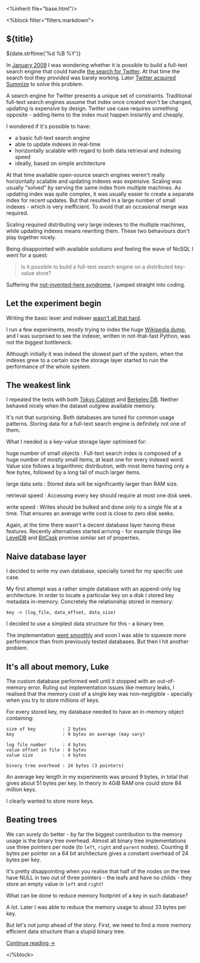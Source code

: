 <%inherit file="base.html"/>


<article>
<%block filter="filters.markdown">

${title}
====================================

<div class="date">${date.strftime('%d %B %Y')}</div>

In
[January 2009](http://www.lshift.net/blog/2009/01/20/my-thoughts-on-real-time-full-text-search)
I was wondering whether it is possible to build a full-text search
engine that could handle
[the search for Twitter](http://search.twitter.com). At that time the
search tool they provided was barely working. Later
[Twitter acquired Summize](http://blog.twitter.com/2008/07/finding-perfect-match.html)
to solve this problem.

A search engine for Twitter presents a unique set of
constraints. Traditional full-text search engines assume that index
once created won't be changed, updating is expensive by
design. Twitter use case requires something opposite - adding items to
the index must happen instantly and cheaply.

I wondered if it's possible to have:

* a basic full-text search engine
* able to update indexes in real-time
* horizontally scalable with regard to both data retrieval and
  indexing speed
* ideally, based on simple architecture

At that time available open-source search engines weren't really
horizontally scalable and updating indexes was expensive. Scaling was
usually "solved" by serving the same index from multiple machines. As
updating index was quite complex, it was usually easier to create a
separate index for recent updates. But that resulted in a large number
of small indexes - which is very inefficient. To avoid that an
occasional merge was required.

Scaling required distributing very large indexes to the multiple
machines, while updating indexes means rewriting them. These two
behaviours don't play together nicely.


Being disappointed with available solutions and feeling the wave of
NoSQL I went for a quest:

> Is it possible to build a full-text search engine on a distributed
> key-value store?

Suffering the
[not-invented-here syndrome](https://en.wikipedia.org/wiki/Not_Invented_Here),
I jumped straight into coding.

Let the experiment begin
------------------------

Writing the basic lexer and indexer
[wasn't all that hard](https://github.com/majek/ziutek/blob/e8d79833222953af3e73bd98a5e2d4108a9599ae/ziutek/rtftse.py#L2).

I run a few experiments, mostly trying to index the huge
[Wikipedia dump](http://en.wikipedia.org/wiki/Wikipedia:Database_download),
and I was surprised to see the indexer, written in not-that-fast
Python, was not the biggest bottleneck.

Although initially it was indeed the slowest part of the system, when
the indexes grew to a certain size the storage layer started to ruin
the performance of the whole system.

The weakest link
----------------

I repeated the tests with both
[Tokyo Cabinet](http://fallabs.com/tokyocabinet/) and
[Berkeley DB](https://en.wikipedia.org/wiki/Berkeley_DB). Neither
behaved nicely when the dataset outgrew available memory.

It's not that surprising. Both databases are tuned for common usage
patterns. Storing data for a full-text search engine is definitely not
one of them.

What I needed is a key-value storage layer optimised for:

huge number of small objects
: Full-text search index is composed of a huge number of mostly small
  items, at least one for every indexed word. Value size follows a
  logarithmic distribution, with most items having only a few bytes,
  followed by a long tail of much larger items.

large data sets
: Stored data will be significantly larger than RAM size.

retrieval speed
: Accessing every key should require at most one disk seek.

write speed
: Writes should be bulked and done only to a single file at a
  time. That ensures an average write cost is close to zero disk
  seeks.

Again, at the time there wasn't a decent database layer having these
features. Recently alternatives started arriving - for example things
like [LevelDB](https://code.google.com/p/leveldb/) and
[BitCask](http://downloads.basho.com/papers/bitcask-intro.pdf) promise
similar set of properties.

Naive database layer
--------------------

I decided to write my own database, specially tuned for my specific
use case.

My first attempt was a rather simple database with an append-only log
architecture. In order to locate a particular key on a disk I stored
key metadata in-memory. Concretely the relationship stored in memory:

    key -> (log_file, data_offset, data_size)

I decided to use a simplest data structure for this - a binary tree.

The implementation [went smoothly](https://github.com/majek/ydb-old)
and soon I was able to squeeze more performance than from previously
tested databases. But then I hit another problem.

It's all about memory, Luke
---------------------------

The custom database performed well until it stopped with an
out-of-memory error. Ruling out implementation issues like memory
leaks, I realised that the memory cost of a single key was
non-negligible - specially when you try to store millions of keys.

For every stored key, my database needed to have an in-memory object
containing:

```
size of key          : 2 bytes
key                  : 9 bytes on average (may vary)

log file number      : 4 bytes
value offset in file : 8 bytes
value size           : 4 bytes

binary tree overhead : 24 bytes (3 pointers)
```

An average key length in my experiments was around 9 bytes, in total
that gives about 51 bytes per key. In theory in 4GiB RAM one could
store 84 million keys.

I clearly wanted to store more keys.

Beating trees
-------------

We can surely do better - by far the biggest contribution to the
memory usage is the binary tree overhead.  Almost all binary tree
implementations use three pointers per node (to `left`, `right` and
`parent` nodes). Counting 8 bytes per pointer on a 64 bit architecture
gives a constant overhead of 24 bytes per key.

It's pretty disappointing when you realise that half of the nodes on
the tree have NULL in two out of three pointers - the leafs and have
no childs - they store an empty value in `left` and `right`!

What can be done to reduce memory footprint of a key in such database?

A lot. Later I was able to reduce the memory usage to about 33 bytes
per key.

But let's not jump ahead of the story. First, we need to find a more
memory efficient data structure than a stupid binary tree.

[Continue reading &#8594;](/2012-07-25-introduction-to-hamt/)

</%block>
</article>
